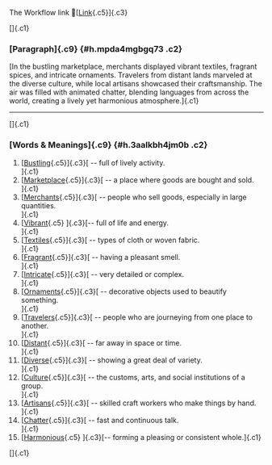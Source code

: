 The Workflow link
👏[[Link](https://www.google.com/url?q=http://www.google.com&sa=D&source=editors&ust=1756892896741521&usg=AOvVaw3ta3XzbL80Ux5woKmKlQ22){.c5}]{.c3}

[]{.c1}

### [Paragraph]{.c9} {#h.mpda4mgbgq73 .c2}

[In the bustling marketplace, merchants displayed vibrant textiles,
fragrant spices, and intricate ornaments. Travelers from distant lands
marveled at the diverse culture, while local artisans showcased their
craftsmanship. The air was filled with animated chatter, blending
languages from across the world, creating a lively yet harmonious
atmosphere.]{.c1}

------------------------------------------------------------------------

[]{.c1}

### [Words & Meanings]{.c9} {#h.3aalkbh4jm0b .c2}

1.  [[Bustling](https://www.google.com/url?q=http://www.google.com&sa=D&source=editors&ust=1756892896742296&usg=AOvVaw26xrqQzbQDVgZNIvRWkShf){.c5}]{.c3}[ --
    full of lively activity.\
    ]{.c1}
2.  [[Marketplace](https://www.google.com/url?q=http://www.google.com&sa=D&source=editors&ust=1756892896742445&usg=AOvVaw0envlyvrTFNzYGqUUfDhUB){.c5}]{.c3}[ --
    a place where goods are bought and sold.\
    ]{.c1}
3.  [[Merchants](https://www.google.com/url?q=http://www.google.com&sa=D&source=editors&ust=1756892896742584&usg=AOvVaw2XtjjyI9-ChUoNrAjg2BIt){.c5}]{.c3}[ --
    people who sell goods, especially in large quantities.\
    ]{.c1}
4.  [[Vibrant](https://www.google.com/url?q=http://www.google.com&sa=D&source=editors&ust=1756892896742727&usg=AOvVaw2XwU8djWZWaqDvDMyyCU3_){.c5}
    ]{.c3}[-- full of life and energy.\
    ]{.c1}
5.  [[Textiles](https://www.google.com/url?q=http://www.google.com&sa=D&source=editors&ust=1756892896742852&usg=AOvVaw0Fj9fobs6Ae6XYzJkdvx_a){.c5}]{.c3}[ --
    types of cloth or woven fabric.\
    ]{.c1}
6.  [[Fragrant](https://www.google.com/url?q=http://www.google.com&sa=D&source=editors&ust=1756892896742966&usg=AOvVaw0io8pU3r906goE678ln-ZG){.c5}]{.c3}[ --
    having a pleasant smell.\
    ]{.c1}
7.  [[Intricate](https://www.google.com/url?q=http://www.google.com&sa=D&source=editors&ust=1756892896743102&usg=AOvVaw21RSsSoh370nvM5jMpk3wi){.c5}]{.c3}[ --
    very detailed or complex.\
    ]{.c1}
8.  [[Ornaments](https://www.google.com/url?q=http://www.google.com&sa=D&source=editors&ust=1756892896743211&usg=AOvVaw2zJxDRTaWbYagWZ-e3KWr-){.c5}]{.c3}[ --
    decorative objects used to beautify something.\
    ]{.c1}
9.  [[Travelers](https://www.google.com/url?q=http://www.google.com&sa=D&source=editors&ust=1756892896743337&usg=AOvVaw0GK4WehQUo2Yk_4sH3hCr_){.c5}]{.c3}[ --
    people who are journeying from one place to another.\
    ]{.c1}
10. [[Distant](https://www.google.com/url?q=http://www.google.com&sa=D&source=editors&ust=1756892896743476&usg=AOvVaw1spIgJbx-0q3hAlb5qMnbc){.c5}]{.c3}[ --
    far away in space or time.\
    ]{.c1}
11. [[Diverse](https://www.google.com/url?q=http://www.google.com&sa=D&source=editors&ust=1756892896743585&usg=AOvVaw13XUWNO5T6bQRLl47-VFNq){.c5}]{.c3}[ --
    showing a great deal of variety.\
    ]{.c1}
12. [[Culture](https://www.google.com/url?q=http://www.google.com&sa=D&source=editors&ust=1756892896743712&usg=AOvVaw2rrZhoQZ6t1GKojMhssKue){.c5}]{.c3}[ --
    the customs, arts, and social institutions of a group.\
    ]{.c1}
13. [[Artisans](https://www.google.com/url?q=http://www.google.com&sa=D&source=editors&ust=1756892896743912&usg=AOvVaw0ddC42T_u6K-sk_cGTdzOs){.c5}]{.c3}[ --
    skilled craft workers who make things by hand.\
    ]{.c1}
14. [[Chatter](https://www.google.com/url?q=http://www.google.com&sa=D&source=editors&ust=1756892896744090&usg=AOvVaw3nMeuoT-lVsWWgPzGiG210){.c5}]{.c3}[ --
    fast and continuous talk.\
    ]{.c1}
15. [[Harmonious](https://www.google.com/url?q=http://www.google.com&sa=D&source=editors&ust=1756892896744257&usg=AOvVaw2rrcc0tk3LC-7mXj9G_5i0){.c5}
    ]{.c3}[-- forming a pleasing or consistent whole.]{.c1}

[]{.c1}
